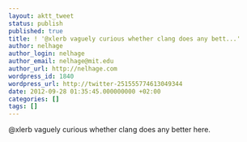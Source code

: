 ```yaml
---
layout: aktt_tweet
status: publish
published: true
title: ! '@xlerb vaguely curious whether clang does any bett...'
author: nelhage
author_login: nelhage
author_email: nelhage@mit.edu
author_url: http://nelhage.com
wordpress_id: 1840
wordpress_url: http://twitter-251555774613049344
date: 2012-09-28 01:35:45.000000000 +02:00
categories: []
tags: []
---
```

@xlerb vaguely curious whether clang does any better here.

